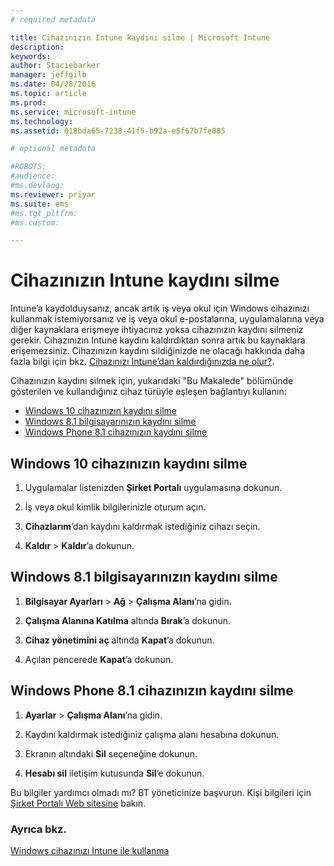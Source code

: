 ```yaml
---
# required metadata

title: Cihazınızın Intune kaydını silme | Microsoft Intune
description:
keywords:
author: Staciebarker
manager: jeffgilb
ms.date: 04/28/2016
ms.topic: article
ms.prod:
ms.service: microsoft-intune
ms.technology:
ms.assetid: 018bda65-7238-41f5-b92a-e5f67b7fe085

# optional metadata

#ROBOTS:
#audience:
#ms.devlang:
ms.reviewer: priyar
ms.suite: ems
#ms.tgt_pltfrm:
#ms.custom:

---
```



# Cihazınızın Intune kaydını silme

Intune’a kaydolduysanız, ancak artık iş veya okul için Windows cihazınızı kullanmak istemiyorsanız ve iş veya okul e-postalarına, uygulamalarına veya diğer kaynaklara erişmeye ihtiyacınız yoksa cihazınızın kaydını silmeniz gerekir. Cihazınızın Intune kaydını kaldırdıktan sonra artık bu kaynaklara erişemezsiniz. Cihazınızın kaydını sildiğinizde ne olacağı hakkında daha fazla bilgi için bkz. [Cihazınızı Intune’dan kaldırdığınızda ne olur?](what-happens-if-you-unenroll-your-device-from-intune-windows.md).

Cihazınızın kaydını silmek için, yukarıdaki "Bu Makalede" bölümünde gösterilen ve kullandığınız cihaz türüyle eşleşen bağlantıyı kullanın:

-   [Windows 10 cihazınızın kaydını silme](#unenroll-your-windows-10-device)
-   [Windows 8.1 bilgisayarınızın kaydını silme](#unenroll-your-windows-8-1-computer)
-   [Windows Phone 8.1 cihazınızın kaydını silme](#unenroll-your-windows-phone-8-1-device)

## Windows 10 cihazınızın kaydını silme

1.  Uygulamalar listenizden **Şirket Portalı** uygulamasına dokunun.

2.  İş veya okul kimlik bilgilerinizle oturum açın.

3.   **Cihazlarım**’dan kaydını kaldırmak istediğiniz cihazı seçin.

4.  **Kaldır** &gt; **Kaldır**’a dokunun.

## Windows 8.1 bilgisayarınızın kaydını silme

1.  **Bilgisayar Ayarları** &gt; **Ağ** &gt; **Çalışma Alanı**’na gidin.

2.  **Çalışma Alanına Katılma** altında **Bırak**’a dokunun.

3.  **Cihaz yönetimini aç** altında **Kapat**’a dokunun.

4.  Açılan pencerede **Kapat**’a dokunun.

## Windows Phone 8.1 cihazınızın kaydını silme

1.  **Ayarlar** &gt; **Çalışma Alanı**’na gidin.

2.  Kaydını kaldırmak istediğiniz çalışma alanı hesabına dokunun.

3.  Ekranın altındaki **Sil** seçeneğine dokunun.

4.  **Hesabı sil** iletişim kutusunda **Sil**’e dokunun.

Bu bilgiler yardımcı olmadı mı? BT yöneticinize başvurun. Kişi bilgileri için [Şirket Portalı Web sitesine](http://portal.manage.microsoft.com) bakın.

### Ayrıca bkz.
[Windows cihazınızı Intune ile kullanma](using-your-windows-device-with-intune.md)

<!--HONumber=Jun16_HO2-->


